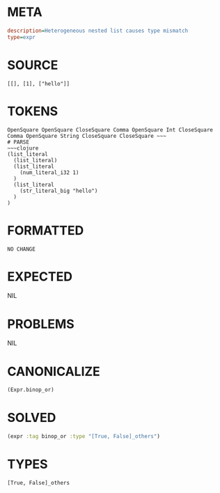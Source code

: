 # META
~~~ini
description=Heterogeneous nested list causes type mismatch
type=expr
~~~
# SOURCE
~~~roc
[[], [1], ["hello"]]
~~~
# TOKENS
~~~text
OpenSquare OpenSquare CloseSquare Comma OpenSquare Int CloseSquare Comma OpenSquare String CloseSquare CloseSquare ~~~
# PARSE
~~~clojure
(list_literal
  (list_literal)
  (list_literal
    (num_literal_i32 1)
  )
  (list_literal
    (str_literal_big "hello")
  )
)
~~~
# FORMATTED
~~~roc
NO CHANGE
~~~
# EXPECTED
NIL
# PROBLEMS
NIL
# CANONICALIZE
~~~clojure
(Expr.binop_or)
~~~
# SOLVED
~~~clojure
(expr :tag binop_or :type "[True, False]_others")
~~~
# TYPES
~~~roc
[True, False]_others
~~~
